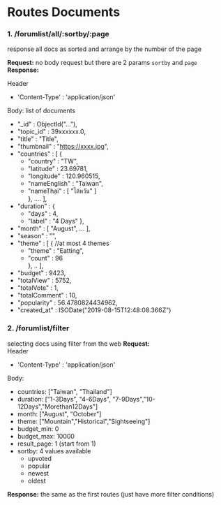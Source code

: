 # Routes Documents
### 1. /forumlist/all/:sortby/:page
response all docs as sorted and arrange by the number of the page

**Request:** no body request but there are 2 params `sortby` and `page`<br>
**Response:**

Header
- 'Content-Type' : 'application/json'

Body: list of documents
- "_id" : ObjectId("..."),
- "topic_id" : 39xxxxxx.0,
- "title" : "Title",
- "thumbnail" : "https://xxxx.jpg",
- "countries" : [ 
        {
    - "country" : "TW",
    - "latitude" : 23.69781,
    - "longitude" : 120.960515,
    - "nameEnglish" : "Taiwan",
    - "nameThai" : [  "ไต้หวัน" ] <br>
        }, ....
    ],
- "duration" : {
    - "days" : 4,
    - "label" : "4 Days"
    },
- "month" : [ "August", ... ],
- "season" : "",
- "theme" : [ 
        { //at most 4 themes
    - "theme" : "Eatting",
    - "count" : 96 <br>
        }, 
        ..
    ],
- "budget" : 9423,
- "totalView" : 5752,
- "totalVote" : 1,
- "totalComment" : 10,
- "popularity" : 56.4780824434962,
- "created_at" : ISODate("2019-08-15T12:48:08.366Z")

### 2. /forumlist/filter
selecting docs using filter from the web
**Request:** <br>
Header
- 'Content-Type' : 'application/json'

Body:
- countries: ["Taiwan", "Thailand"]
- duration: ["1-3Days", "4-6Days", "7-9Days","10-12Days","Morethan12Days"]
- month: ["August", "October"]
- theme: ["Mountain","Historical","Sightseeing"]
- budget_min: 0
- budget_max: 10000
- result_page: 1 (start from 1)
- sortby: 4 values available
    - upvoted
    - popular
    - newest
    - oldest


**Response:**
the same as the first routes (just have more filter conditions)